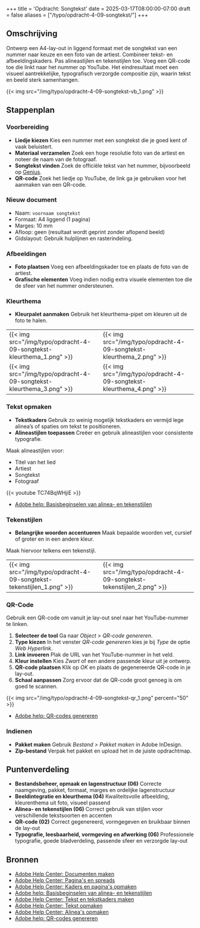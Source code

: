 +++
title = 'Opdracht: Songtekst'
date = 2025-03-17T08:00:00-07:00
draft = false
aliases = ["/typo/opdracht-4-09-songtekst/"]
+++

## Omschrijving

Ontwerp een A4-lay-out in liggend formaat met de songtekst van een nummer naar keuze en een foto van de artiest. Combineer tekst- en afbeeldingskaders. Pas alineastijlen en tekenstijlen toe. Voeg een QR-code toe die linkt naar het nummer op YouTube. Het eindresultaat moet een visueel aantrekkelijke, typografisch verzorgde compositie zijn, waarin tekst en beeld sterk samenhangen.

{{< img src="/img/typo/opdracht-4-09-songtekst-vb_1.png" >}}

## Stappenplan

### Voorbereiding

- **Liedje kiezen** Kies een nummer met een songtekst die je goed kent of vaak beluistert.
- **Materiaal verzamelen** Zoek een hoge resolutie foto van de artiest en noteer de naam van de fotograaf.
- **Songtekst vinden** Zoek de officiële tekst van het nummer, bijvoorbeeld op [Genius](https://genius.com/).
- **QR-code** Zoek het liedje op YouTube, de link ga je gebruiken voor het aanmaken van een QR-code.

### Nieuw document

- Naam: `voornaam songtekst`
- Formaat: A4 liggend (1 pagina)
- Marges: 10 mm
- Afloop: geen (resultaat wordt geprint zonder aflopend beeld)
- Gidslayout: Gebruik hulplijnen en rasterindeling.

### Afbeeldingen

- **Foto plaatsen** Voeg een afbeeldingskader toe en plaats de foto van de artiest.
- **Grafische elementen** Voeg indien nodig extra visuele elementen toe die de sfeer van het nummer ondersteunen.

### Kleurthema

- **Kleurpalet aanmaken** Gebruik het kleurthema-pipet om kleuren uit de foto te halen.

| | |
|-|-|
|{{< img src="/img/typo/opdracht-4-09-songtekst-kleurthema_1.png" >}}|{{< img src="/img/typo/opdracht-4-09-songtekst-kleurthema_2.png" >}}|
|{{< img src="/img/typo/opdracht-4-09-songtekst-kleurthema_3.png" >}}|{{< img src="/img/typo/opdracht-4-09-songtekst-kleurthema_4.png" >}}|

### Tekst opmaken

- **Tekstkaders** Gebruik zo weinig mogelijk tekstkaders en vermijd lege alinea’s of spaties om tekst te positioneren.
- **Alineastijlen toepassen** Creëer en gebruik alineastijlen voor consistente typografie.

Maak alineastijlen voor:

- Titel van het lied
- Artiest
- Songtekst
- Fotograaf

{{< youtube TC74BqWHjiE >}}

- [Adobe help: Basisbeginselen van alinea- en tekenstijlen](https://helpx.adobe.com/nl/indesign/using/paragraph-character-styles.html)

### Tekenstijlen

- **Belangrijke woorden accentueren** Maak bepaalde woorden vet, cursief of groter en in een andere kleur.

Maak hiervoor telkens een tekenstijl.

| | |
|-|-|
|{{< img src="/img/typo/opdracht-4-09-songtekst-tekenstijlen_1.png" >}}|{{< img src="/img/typo/opdracht-4-09-songtekst-tekenstijlen_2.png" >}}|

### QR-Code

Gebruik een QR-code om vanuit je lay-out snel naar het YouTube-nummer te linken.

1. **Selecteer de tool** Ga naar *Object > QR-code genereren*.
2. **Type kiezen** In het venster *QR-code genereren* kies je bij *Type* de optie *Web Hyperlink*.
3. **Link invoeren** Plak de URL van het YouTube-nummer in het veld.
4. **Kleur instellen** Kies *Zwart* of een andere passende kleur uit je ontwerp.
5. **QR-code plaatsen** Klik op *OK* en plaats de gegenereerde QR-code in je lay-out.
6. **Schaal aanpassen** Zorg ervoor dat de QR-code groot genoeg is om goed te scannen.

{{< img src="/img/typo/opdracht-4-09-songtekst-qr_1.png" percent="50" >}}

- [Adobe help: QR-codes genereren](https://helpx.adobe.com/be_nl/indesign/using/generate-qr-code.html)

### Indienen

- **Pakket maken** Gebruik *Bestand > Pakket maken* in Adobe InDesign. 
- **Zip-bestand** Verpak het pakket en upload het in de juiste opdrachtmap.

## Puntenverdeling

- **Bestandsbeheer, opmaak en lagenstructuur (06)** Correcte naamgeving, pakket, formaat, marges en ordelijke lagenstructuur
- **Beeldintegratie en kleurthema (04)** Kwaliteitsvolle afbeelding, kleurenthema uit foto, visueel passend
- **Alinea- en tekenstijlen (06)** Correct gebruik van stijlen voor verschillende tekstsoorten en accenten
- **QR-code (02)** Correct gegenereerd, vormgegeven en bruikbaar binnen de lay-out
- **Typografie, leesbaarheid, vormgeving en afwerking (06)** Professionele typografie, goede bladverdeling, passende sfeer en verzorgde lay-out

## Bronnen

- [Adobe Help Center: Documenten maken](https://helpx.adobe.com/be_nl/indesign/using/create-documents.html)
- [Adobe Help Center: Pagina's en spreads](https://helpx.adobe.com/be_nl/indesign/using/pages-spreads.html)
- [Adobe Help Center: Kaders en pagina's opmaken](https://helpx.adobe.com/be_nl/indesign/using/laying-out-frames-pages.html)
- [Adobe help: Basisbeginselen van alinea- en tekenstijlen](https://helpx.adobe.com/nl/indesign/using/paragraph-character-styles.html)
- [Adobe Help Center: Tekst en tekstkaders maken](https://helpx.adobe.com/be_nl/indesign/using/creating-text-text-frames.html)
- [Adobe Help Center: Tekst opmaken](https://helpx.adobe.com/be_nl/indesign/using/formatting-text.html)
- [Adobe Help Center: Alinea's opmaken](https://helpx.adobe.com/be_nl/indesign/using/formatting-paragraphs.html)
- [Adobe help: QR-codes genereren](https://helpx.adobe.com/be_nl/indesign/using/generate-qr-code.html)